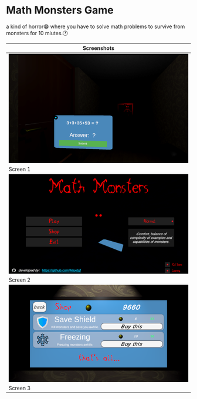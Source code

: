 # Math Monsters Game
a kind of horror😁 where you have to solve math problems to survive from monsters for 10 miutes.🕐

| Screenshots   |
|---------------|
| ![Screen 1](Assets/github/screen_monster.png) |
| Screen 1   |
| ![Screen 2](Assets/github/screen_menu.png) |
| Screen 2   |
| ![Screen 3](Assets/github/screen_shop.png) |
| Screen 3    |

